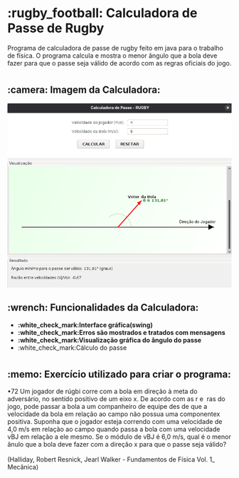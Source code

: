 <h1><strong>:rugby_football: Calculadora de Passe de Rugby</strong></h1>

Programa de calculadora de passe de rugby feito em java para o trabalho de física. O programa calcula e mostra o menor ângulo que a bola deve fazer para que o passe seja válido de acordo com as regras oficiais do jogo.
#

<h2>:camera: Imagem da Calculadora:</h2>

![Imagem da Calculadora](calculadora.png)


<h2><strong>:wrench: Funcionalidades da Calculadora:</strong></h2>
<ul>
  <li><strong>:white_check_mark:Interface gráfica(swing)</strong></li>
  <li><strong>:white_check_mark:Erros são mostrados e tratados com mensagens</strong></li>
  <li><strong>:white_check_mark:Visualização gráfica do ângulo do passe</strong></li>
  <li><strong></strong>:white_check_mark:Cálculo do passe</strong></li>
  </ul>
  
#

<h2><strong>:memo: Exercício utilizado para criar o programa:</strong></h2>
•72 Um jogador de rúgbi corre com a bola em direção à meta do
adversário, no sentido positivo de um eixo x. De acordo com as r e ­
ras do jogo, pode passar a bola a um companheiro de equipe des­
de que a velocidade da bola em relação ao campo não possua uma
componentex positiva. Suponha que o jogador esteja correndo com
uma velocidade de 4,0 m/s em relação ao campo quando passa a
bola com uma velocidade vBJ em relação a ele mesmo. Se o módulo
de vBJ é 6,0 m/s, qual é o menor ânulo que a bola deve fazer com
a direção x para que o passe seja válido? 
<br>
<br>
(Halliday, Robert Resnick, Jearl Walker - Fundamentos de Física Vol. 1_ Mecânica)

